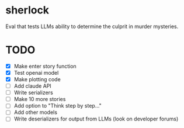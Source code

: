 # sherlock
Eval that tests LLMs ability to determine the culprit in murder mysteries. 

# TODO
- [X] Make enter story function
- [X] Test openai model
- [X] Make plotting code
- [ ] Add claude API
- [ ] Write serializers
- [ ] Make 10 more stories
- [ ] Add option to "Think step by step..."
- [ ] Add other models
- [ ] Write deserializers for output from LLMs (look on developer forums)